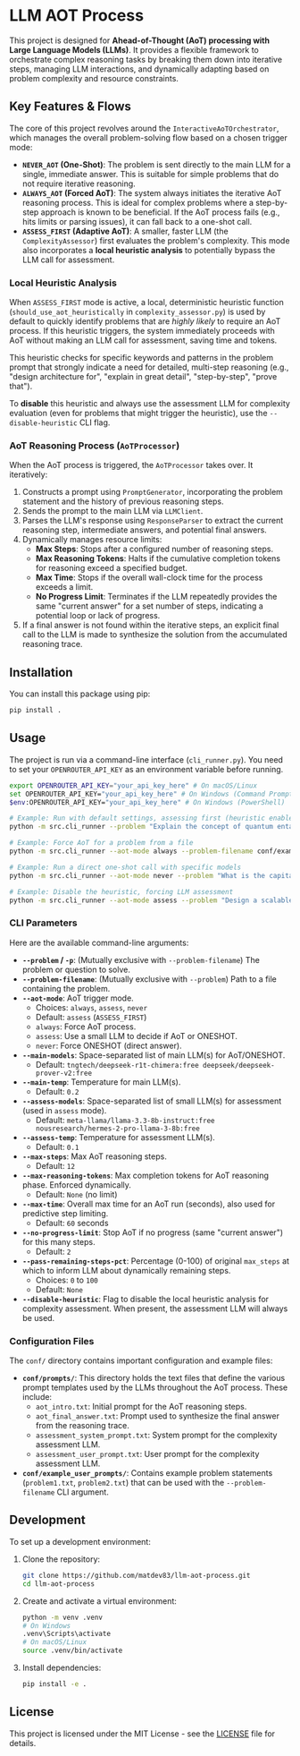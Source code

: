 # LLM AOT Process

This project is designed for **Ahead-of-Thought (AoT) processing with Large Language Models (LLMs)**. It provides a flexible framework to orchestrate complex reasoning tasks by breaking them down into iterative steps, managing LLM interactions, and dynamically adapting based on problem complexity and resource constraints.

## Key Features & Flows

The core of this project revolves around the `InteractiveAoTOrchestrator`, which manages the overall problem-solving flow based on a chosen trigger mode:

*   **`NEVER_AOT` (One-Shot)**: The problem is sent directly to the main LLM for a single, immediate answer. This is suitable for simple problems that do not require iterative reasoning.
*   **`ALWAYS_AOT` (Forced AoT)**: The system always initiates the iterative AoT reasoning process. This is ideal for complex problems where a step-by-step approach is known to be beneficial. If the AoT process fails (e.g., hits limits or parsing issues), it can fall back to a one-shot call.
*   **`ASSESS_FIRST` (Adaptive AoT)**: A smaller, faster LLM (the `ComplexityAssessor`) first evaluates the problem's complexity. This mode also incorporates a **local heuristic analysis** to potentially bypass the LLM call for assessment.

### Local Heuristic Analysis

When `ASSESS_FIRST` mode is active, a local, deterministic heuristic function (`should_use_aot_heuristically` in `complexity_assessor.py`) is used by default to quickly identify problems that are *highly likely* to require an AoT process. If this heuristic triggers, the system immediately proceeds with AoT without making an LLM call for assessment, saving time and tokens.

This heuristic checks for specific keywords and patterns in the problem prompt that strongly indicate a need for detailed, multi-step reasoning (e.g., "design architecture for", "explain in great detail", "step-by-step", "prove that").

To **disable** this heuristic and always use the assessment LLM for complexity evaluation (even for problems that might trigger the heuristic), use the `--disable-heuristic` CLI flag.

### AoT Reasoning Process (`AoTProcessor`)

When the AoT process is triggered, the `AoTProcessor` takes over. It iteratively:
1.  Constructs a prompt using `PromptGenerator`, incorporating the problem statement and the history of previous reasoning steps.
2.  Sends the prompt to the main LLM via `LLMClient`.
3.  Parses the LLM's response using `ResponseParser` to extract the current reasoning step, intermediate answers, and potential final answers.
4.  Dynamically manages resource limits:
    *   **Max Steps**: Stops after a configured number of reasoning steps.
    *   **Max Reasoning Tokens**: Halts if the cumulative completion tokens for reasoning exceed a specified budget.
    *   **Max Time**: Stops if the overall wall-clock time for the process exceeds a limit.
    *   **No Progress Limit**: Terminates if the LLM repeatedly provides the same "current answer" for a set number of steps, indicating a potential loop or lack of progress.
5.  If a final answer is not found within the iterative steps, an explicit final call to the LLM is made to synthesize the solution from the accumulated reasoning trace.

## Installation

You can install this package using pip:

```bash
pip install .
```

## Usage

The project is run via a command-line interface (`cli_runner.py`). You need to set your `OPENROUTER_API_KEY` as an environment variable before running.

```bash
export OPENROUTER_API_KEY="your_api_key_here" # On macOS/Linux
set OPENROUTER_API_KEY="your_api_key_here" # On Windows (Command Prompt)
$env:OPENROUTER_API_KEY="your_api_key_here" # On Windows (PowerShell)

# Example: Run with default settings, assessing first (heuristic enabled by default)
python -m src.cli_runner --problem "Explain the concept of quantum entanglement in simple terms."

# Example: Force AoT for a problem from a file
python -m src.cli_runner --aot-mode always --problem-filename conf/example_user_prompts/problem1.txt --max-steps 20 --max-time 120

# Example: Run a direct one-shot call with specific models
python -m src.cli_runner --aot-mode never --problem "What is the capital of France?" --main-models "gpt-3.5-turbo"

# Example: Disable the heuristic, forcing LLM assessment
python -m src.cli_runner --aot-mode assess --problem "Design a scalable microservices architecture." --disable-heuristic
```

### CLI Parameters

Here are the available command-line arguments:

*   **`--problem` / `-p`**: (Mutually exclusive with `--problem-filename`) The problem or question to solve.
*   **`--problem-filename`**: (Mutually exclusive with `--problem`) Path to a file containing the problem.
*   **`--aot-mode`**: AoT trigger mode.
    *   Choices: `always`, `assess`, `never`
    *   Default: `assess` (`ASSESS_FIRST`)
    *   `always`: Force AoT process.
    *   `assess`: Use a small LLM to decide if AoT or ONESHOT.
    *   `never`: Force ONESHOT (direct answer).
*   **`--main-models`**: Space-separated list of main LLM(s) for AoT/ONESHOT.
    *   Default: `tngtech/deepseek-r1t-chimera:free deepseek/deepseek-prover-v2:free`
*   **`--main-temp`**: Temperature for main LLM(s).
    *   Default: `0.2`
*   **`--assess-models`**: Space-separated list of small LLM(s) for assessment (used in `assess` mode).
    *   Default: `meta-llama/llama-3.3-8b-instruct:free nousresearch/hermes-2-pro-llama-3-8b:free`
*   **`--assess-temp`**: Temperature for assessment LLM(s).
    *   Default: `0.1`
*   **`--max-steps`**: Max AoT reasoning steps.
    *   Default: `12`
*   **`--max-reasoning-tokens`**: Max completion tokens for AoT reasoning phase. Enforced dynamically.
    *   Default: `None` (no limit)
*   **`--max-time`**: Overall max time for an AoT run (seconds), also used for predictive step limiting.
    *   Default: `60` seconds
*   **`--no-progress-limit`**: Stop AoT if no progress (same "current answer") for this many steps.
    *   Default: `2`
*   **`--pass-remaining-steps-pct`**: Percentage (0-100) of original `max_steps` at which to inform LLM about dynamically remaining steps.
    *   Choices: `0` to `100`
    *   Default: `None`
*   **`--disable-heuristic`**: Flag to disable the local heuristic analysis for complexity assessment. When present, the assessment LLM will always be used.

### Configuration Files

The `conf/` directory contains important configuration and example files:

*   **`conf/prompts/`**: This directory holds the text files that define the various prompt templates used by the LLMs throughout the AoT process. These include:
    *   `aot_intro.txt`: Initial prompt for the AoT reasoning steps.
    *   `aot_final_answer.txt`: Prompt used to synthesize the final answer from the reasoning trace.
    *   `assessment_system_prompt.txt`: System prompt for the complexity assessment LLM.
    *   `assessment_user_prompt.txt`: User prompt for the complexity assessment LLM.
*   **`conf/example_user_prompts/`**: Contains example problem statements (`problem1.txt`, `problem2.txt`) that can be used with the `--problem-filename` CLI argument.

## Development

To set up a development environment:

1.  Clone the repository:
    ```bash
    git clone https://github.com/matdev83/llm-aot-process.git
    cd llm-aot-process
    ```
2.  Create and activate a virtual environment:
    ```bash
    python -m venv .venv
    # On Windows
    .venv\Scripts\activate
    # On macOS/Linux
    source .venv/bin/activate
    ```
3.  Install dependencies:
    ```bash
    pip install -e .
    ```

## License

This project is licensed under the MIT License - see the [LICENSE](LICENSE) file for details.
